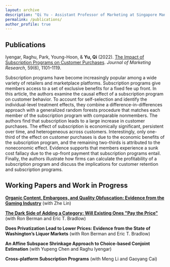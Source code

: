 ```yaml
---
layout: archive
description: "Qi Yu - Assistant Professor of Marketing at Singapore Management University"
permalink: /publications/
author_profile: true
---
```


Publications
-----
Iyengar, Raghu, Park, Young-Hoon, & **Yu, Qi** (2022). [The Impact of Subscription Programs on Customer Purchases](https://doi.org/10.1177/00222437221080163). *Journal of Marketing Research*, 59(6), 1101–1119. 

Subscription programs have become increasingly popular among a wide variety of retailers and marketplace platforms. Subscription programs give members access to a set of exclusive benefits for a fixed fee up front. In this article, the authors examine the causal effect of a subscription program on customer behavior. To account for self-selection and identify the individual-level treatment effects, they combine a difference-in-differences approach with a generalized random forests procedure that matches each member of the subscription program with comparable nonmembers. The authors find that subscription leads to a large increase in customer purchases. The effect of subscription is economically significant, persistent over time, and heterogeneous across customers. Interestingly, only one-third of the effect on customer purchases is due to the economic benefits of the subscription program, and the remaining two-thirds is attributed to the noneconomic effect. Evidence supports that members experience a sunk cost fallacy due to the up-front payment that subscription programs entail. Finally, the authors illustrate how firms can calculate the profitability of a subscription program and discuss the implications for customer retention and subscription programs.
  
Working Papers and Work in Progress
------
  [**Organic Content, Embargoes, and Quality Obfuscation: Evidence from the Gaming Industry**](https://papers.ssrn.com/sol3/papers.cfm?abstract_id=5158597) (with Zhe Lin)
  
  [**The Dark Side of Adding a Category: Will Existing Ones "Pay the Price"**]() (with Ron Berman and Eric T. Bradlow)

  **Does Privatization Lead to Lower Prices: Evidence from the State of Washington’s Liquor Markets** (with Ron Berman and Eric T. Bradlow)
  
  **An Affine Subspace Shrinkage Approach to Choice-based Conjoint Estimation** (with Yupeng Chen and Raghu Iyengar)
  
  **Cross-platform Subscription Programs** (with Meng Li and Gaoyang Cai) 
